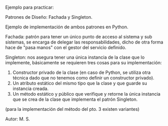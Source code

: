 Ejemplo para practicar:

Patrones de Diseño: Fachada y Singleton.

Ejemplo de implementación de ambos patrones en Python.

Fachada: patrón para tener un único punto de acceso al sistema y sub sistemas, se encarga de delegar las responsabilidades, dicho de otra forma hace de "pasa manos" con el gestor del servicio definido.

Singleton: nos asegura tener una única instancia de la clase que lo implemente, básicamente se requieren tres cosas para su implementación:

1) Constructor privado de la clase (en caso de Python, se utiliza otra técnica dado que no tenemos como definir un constructor privado).
2) Un atributo estático del mismo tipo que la clase y que guarde su instancia creada.
3) Un método estático y público que verifique y retorne la única instancia que se crea de la clase que implementa el patrón Singleton.

(para la implementación del método del pto. 3 existen variantes)

Autor: M. S.
